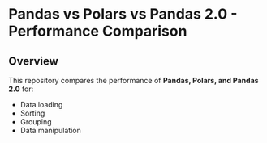 # Pandas vs Polars vs Pandas 2.0 - Performance Comparison

## Overview
This repository compares the performance of **Pandas, Polars, and Pandas 2.0** for:
- Data loading
- Sorting
- Grouping
- Data manipulation

